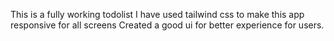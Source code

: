 This is a fully working todolist 
I have used tailwind css to make this app responsive for all screens
Created a good ui for better experience for users.
